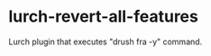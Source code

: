 lurch-revert-all-features
=====================

Lurch plugin that executes "drush fra -y" command.
